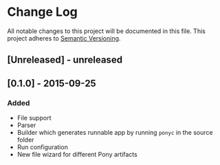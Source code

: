 # Change Log
All notable changes to this project will be documented in this file.
This project adheres to [Semantic Versioning](http://semver.org/).

## [Unreleased] - unreleased

## [0.1.0] - 2015-09-25
### Added
- File support
- Parser
- Builder which generates runnable app by running `ponyc` in the source folder
- Run configuration
- New file wizard for different Pony artifacts